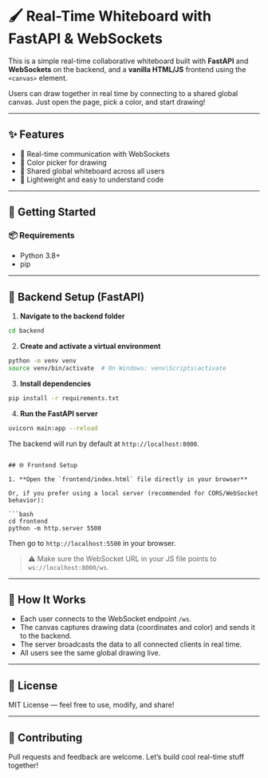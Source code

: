 # 🖌️ Real-Time Whiteboard with FastAPI & WebSockets

This is a simple real-time collaborative whiteboard built with **FastAPI** and **WebSockets** on the backend, and a **vanilla HTML/JS** frontend using the `<canvas>` element.

Users can draw together in real time by connecting to a shared global canvas. Just open the page, pick a color, and start drawing!

---

## ✨ Features

- 🔌 Real-time communication with WebSockets  
- 🎨 Color picker for drawing  
- 👥 Shared global whiteboard across all users  
- 🧼 Lightweight and easy to understand code  

---

## 🚀 Getting Started

### 📦 Requirements

- Python 3.8+  
- pip

---

## 🔧 Backend Setup (FastAPI)

1. **Navigate to the backend folder**

```bash
cd backend
```

2. **Create and activate a virtual environment**

```bash
python -m venv venv
source venv/bin/activate  # On Windows: venv\Scripts\activate
```

3. **Install dependencies**

```bash
pip install -r requirements.txt
```

4. **Run the FastAPI server**

```bash
uvicorn main:app --reload
```

The backend will run by default at `http://localhost:8000`.

```

## 🌐 Frontend Setup

1. **Open the `frontend/index.html` file directly in your browser**

Or, if you prefer using a local server (recommended for CORS/WebSocket behavior):

```bash
cd frontend
python -m http.server 5500
```

Then go to `http://localhost:5500` in your browser.

> ⚠️ Make sure the WebSocket URL in your JS file points to `ws://localhost:8000/ws`.

---

## 🧠 How It Works

- Each user connects to the WebSocket endpoint `/ws`.
- The canvas captures drawing data (coordinates and color) and sends it to the backend.
- The server broadcasts the data to all connected clients in real time.
- All users see the same global drawing live.

---

## 📜 License

MIT License — feel free to use, modify, and share!

---

## 🤝 Contributing

Pull requests and feedback are welcome. Let’s build cool real-time stuff together!
